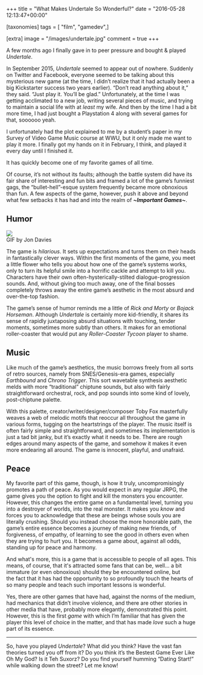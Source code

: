 +++
title = "What Makes Undertale So Wonderful?"
date = "2016-05-28 12:13:47+00:00"

[taxonomies]
tags = [ "film", "gamedev",]

[extra]
image = "/images/undertale.jpg"
comment = true
+++

A few months ago I finally gave in to peer pressure and bought &amp; played <em>Undertale</em>.
<!-- more -->

In September 2015, <em>Undertale</em> seemed to appear out of nowhere. Suddenly on Twitter and Facebook, everyone seemed to be talking about this mysterious new game (at the time, I didn’t realize that it had actually been a big Kickstarter success two years earlier). “Don’t read anything about it,” they said. “Just play it. You’ll be glad.” Unfortunately, at the time I was getting acclimated to a new job, writing several pieces of music, and trying to maintain a social life with at <em>least</em> my wife. And then by the time I had a bit more time, I had just bought a Playstation 4 along with several games for that, soooooo yeah.

I unfortunately had the plot explained to me by a student’s paper in my Survey of Video Game Music course at WWU, but it only made me want to play it more. I finally got my hands on it in February, I think, and played it every day until I finished it.

It has quickly become one of my favorite games of all time.

Of course, it’s not without its faults; although the battle system did have its fair share of interesting and fun bits and framed a lot of the game’s funniest gags, the “bullet-hell”-esque system frequently became more obnoxious than fun. A few aspects of the game, however, push it above and beyond what few setbacks it has had and into the realm of <strong>~*Important Games*~</strong>.

<h2>Humor</h2>

<img class="" src="http://orig11.deviantart.net/3e8a/f/2015/293/c/5/flowey_large_by_sovanjedi-d9du6ic.gif" width="auto" max-width="100%" />
<figcaption>GIF by Jon Davies</figcaption>

The game is <em>hilarious</em>. It sets up expectations and turns them on their heads in fantastically clever ways. Within the first moments of the game, you meet a little flower who tells you about how one of the game’s systems works, only to turn its helpful smile into a horrific cackle and attempt to kill you. Characters have their own often-hysterically-stilted dialogue-progression sounds. And, without giving too much away, one of the final bosses completely throws away the entire game’s aesthetic in the most absurd and over-the-top fashion.

The game’s sense of humor reminds me a little of <em>Rick and Morty</em> or <em>Bojack Horseman</em>. Although <em>Undertale</em> is certainly more kid-friendly, it shares its sense of rapidly juxtaposing absurd situations with touching, tender moments, sometimes more subtly than others. It makes for an emotional roller-coaster that would put any <em>Roller-Coaster Tycoon</em> player to shame.

<h2>Music</h2>

Like much of the game’s aesthetics, the music borrows freely from all sorts of retro sources, namely from SNES/Genesis-era games, especially <em>Earthbound</em> and <em>Chrono Trigger</em>. This sort wavetable synthesis aesthetic melds with more “traditional” chiptune sounds, but also with fairly straightforward orchestral, rock, and pop sounds into some kind of lovely, post-chiptune palette.

With this palette, creator/writer/designer/composer Toby Fox masterfully weaves a web of melodic motifs that reoccur all throughout the game in various forms, tugging on the heartstrings of the player. The music itself is often fairly simple and straightforward, and sometimes its implementation is just a tad bit janky, but it’s exactly what it needs to be. There are rough edges around many aspects of the game, and somehow it makes it even more endearing all around. The game is innocent, playful, and unafraid.

<h2>Peace</h2>

My favorite part of this game, though, is how it truly, uncompromisingly promotes a path of peace. As you would expect in any regular JRPG, the game gives you the option to fight and kill the monsters you encounter. However, this changes the entire game on a fundamental level, turning you into a destroyer of worlds, into the real monster. It makes you <em>know</em> and forces you to acknowledge that these are beings whose souls you are literally crushing. Should you instead choose the more honorable path, the game’s entire essence becomes a journey of making new friends, of forgiveness, of empathy, of learning to see the good in others even when they are trying to hurt you. It becomes a game about, against all odds, standing up for peace and harmony.

And what's more, this is a game that is accessible to people of all ages. This means, of course, that it's attracted some fans that can be, well... a bit immature (or even obnoxious) should they be encountered online, but the fact that it has had the opportunity to so profoundly touch the hearts of so many people and teach such important lessons is wonderful.

Yes, there are other games that have had, against the norms of the medium, had mechanics that didn’t involve violence, and there are other stories in other media that have, probably more elegantly, demonstrated this point. However, this is the first <em>game</em> with which I’m familiar that has given the player this level of choice in the matter, and that has made <em>love</em> such a huge part of its essence.

<hr />

So, have you played <em>Undertale</em>? What did you think? Have the vast fan theories turned you off from it? Do you think it’s the Bestest Game Ever Like Oh My God? Is it Teh Suxorz? Do you find yourself humming “Dating Start!” while walking down the street? Let me know!
